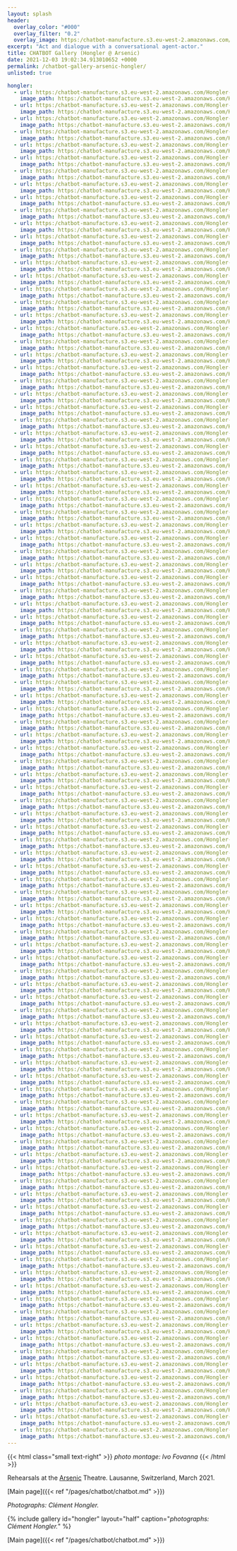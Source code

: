 ```yaml
---
layout: splash
header:
  overlay_color: "#000"
  overlay_filter: "0.2"
  overlay_image: https:/chatbot-manufacture.s3.eu-west-2.amazonaws.com/Fovanna-chatbot-2021-37.webp
excerpt: "Act and dialogue with a conversational agent-actor."
title: CHATBOT Gallery (Hongler @ Arsenic)
date: 2021-12-03 19:02:34.913010652 +0000 
permalink: /chatbot-gallery-arsenic-hongler/
unlisted: true

hongler:
  - url: https:/chatbot-manufacture.s3.eu-west-2.amazonaws.com/Hongler-rehearsals-2021-001.webp
    image_path: https:/chatbot-manufacture.s3.eu-west-2.amazonaws.com/Hongler-rehearsals-2021-001.low.webp
  - url: https:/chatbot-manufacture.s3.eu-west-2.amazonaws.com/Hongler-rehearsals-2021-002.webp
    image_path: https:/chatbot-manufacture.s3.eu-west-2.amazonaws.com/Hongler-rehearsals-2021-002.low.webp
  - url: https:/chatbot-manufacture.s3.eu-west-2.amazonaws.com/Hongler-rehearsals-2021-003.webp
    image_path: https:/chatbot-manufacture.s3.eu-west-2.amazonaws.com/Hongler-rehearsals-2021-003.low.webp
  - url: https:/chatbot-manufacture.s3.eu-west-2.amazonaws.com/Hongler-rehearsals-2021-004.webp
    image_path: https:/chatbot-manufacture.s3.eu-west-2.amazonaws.com/Hongler-rehearsals-2021-004.low.webp
  - url: https:/chatbot-manufacture.s3.eu-west-2.amazonaws.com/Hongler-rehearsals-2021-005.webp
    image_path: https:/chatbot-manufacture.s3.eu-west-2.amazonaws.com/Hongler-rehearsals-2021-005.low.webp
  - url: https:/chatbot-manufacture.s3.eu-west-2.amazonaws.com/Hongler-rehearsals-2021-006.webp
    image_path: https:/chatbot-manufacture.s3.eu-west-2.amazonaws.com/Hongler-rehearsals-2021-006.low.webp
  - url: https:/chatbot-manufacture.s3.eu-west-2.amazonaws.com/Hongler-rehearsals-2021-007.webp
    image_path: https:/chatbot-manufacture.s3.eu-west-2.amazonaws.com/Hongler-rehearsals-2021-007.low.webp
  - url: https:/chatbot-manufacture.s3.eu-west-2.amazonaws.com/Hongler-rehearsals-2021-008.webp
    image_path: https:/chatbot-manufacture.s3.eu-west-2.amazonaws.com/Hongler-rehearsals-2021-008.low.webp
  - url: https:/chatbot-manufacture.s3.eu-west-2.amazonaws.com/Hongler-rehearsals-2021-009.webp
    image_path: https:/chatbot-manufacture.s3.eu-west-2.amazonaws.com/Hongler-rehearsals-2021-009.low.webp
  - url: https:/chatbot-manufacture.s3.eu-west-2.amazonaws.com/Hongler-rehearsals-2021-010.webp
    image_path: https:/chatbot-manufacture.s3.eu-west-2.amazonaws.com/Hongler-rehearsals-2021-010.low.webp
  - url: https:/chatbot-manufacture.s3.eu-west-2.amazonaws.com/Hongler-rehearsals-2021-011.webp
    image_path: https:/chatbot-manufacture.s3.eu-west-2.amazonaws.com/Hongler-rehearsals-2021-011.low.webp
  - url: https:/chatbot-manufacture.s3.eu-west-2.amazonaws.com/Hongler-rehearsals-2021-012.webp
    image_path: https:/chatbot-manufacture.s3.eu-west-2.amazonaws.com/Hongler-rehearsals-2021-012.low.webp
  - url: https:/chatbot-manufacture.s3.eu-west-2.amazonaws.com/Hongler-rehearsals-2021-013.webp
    image_path: https:/chatbot-manufacture.s3.eu-west-2.amazonaws.com/Hongler-rehearsals-2021-013.low.webp
  - url: https:/chatbot-manufacture.s3.eu-west-2.amazonaws.com/Hongler-rehearsals-2021-014.webp
    image_path: https:/chatbot-manufacture.s3.eu-west-2.amazonaws.com/Hongler-rehearsals-2021-014.low.webp
  - url: https:/chatbot-manufacture.s3.eu-west-2.amazonaws.com/Hongler-rehearsals-2021-015.webp
    image_path: https:/chatbot-manufacture.s3.eu-west-2.amazonaws.com/Hongler-rehearsals-2021-015.low.webp
  - url: https:/chatbot-manufacture.s3.eu-west-2.amazonaws.com/Hongler-rehearsals-2021-016.webp
    image_path: https:/chatbot-manufacture.s3.eu-west-2.amazonaws.com/Hongler-rehearsals-2021-016.low.webp
  - url: https:/chatbot-manufacture.s3.eu-west-2.amazonaws.com/Hongler-rehearsals-2021-017.webp
    image_path: https:/chatbot-manufacture.s3.eu-west-2.amazonaws.com/Hongler-rehearsals-2021-017.low.webp
  - url: https:/chatbot-manufacture.s3.eu-west-2.amazonaws.com/Hongler-rehearsals-2021-018.webp
    image_path: https:/chatbot-manufacture.s3.eu-west-2.amazonaws.com/Hongler-rehearsals-2021-018.low.webp
  - url: https:/chatbot-manufacture.s3.eu-west-2.amazonaws.com/Hongler-rehearsals-2021-019.webp
    image_path: https:/chatbot-manufacture.s3.eu-west-2.amazonaws.com/Hongler-rehearsals-2021-019.low.webp
  - url: https:/chatbot-manufacture.s3.eu-west-2.amazonaws.com/Hongler-rehearsals-2021-020.webp
    image_path: https:/chatbot-manufacture.s3.eu-west-2.amazonaws.com/Hongler-rehearsals-2021-020.low.webp
  - url: https:/chatbot-manufacture.s3.eu-west-2.amazonaws.com/Hongler-rehearsals-2021-021.webp
    image_path: https:/chatbot-manufacture.s3.eu-west-2.amazonaws.com/Hongler-rehearsals-2021-021.low.webp
  - url: https:/chatbot-manufacture.s3.eu-west-2.amazonaws.com/Hongler-rehearsals-2021-022.webp
    image_path: https:/chatbot-manufacture.s3.eu-west-2.amazonaws.com/Hongler-rehearsals-2021-022.low.webp
  - url: https:/chatbot-manufacture.s3.eu-west-2.amazonaws.com/Hongler-rehearsals-2021-023.webp
    image_path: https:/chatbot-manufacture.s3.eu-west-2.amazonaws.com/Hongler-rehearsals-2021-023.low.webp
  - url: https:/chatbot-manufacture.s3.eu-west-2.amazonaws.com/Hongler-rehearsals-2021-024.webp
    image_path: https:/chatbot-manufacture.s3.eu-west-2.amazonaws.com/Hongler-rehearsals-2021-024.low.webp
  - url: https:/chatbot-manufacture.s3.eu-west-2.amazonaws.com/Hongler-rehearsals-2021-025.webp
    image_path: https:/chatbot-manufacture.s3.eu-west-2.amazonaws.com/Hongler-rehearsals-2021-025.low.webp
  - url: https:/chatbot-manufacture.s3.eu-west-2.amazonaws.com/Hongler-rehearsals-2021-026.webp
    image_path: https:/chatbot-manufacture.s3.eu-west-2.amazonaws.com/Hongler-rehearsals-2021-026.low.webp
  - url: https:/chatbot-manufacture.s3.eu-west-2.amazonaws.com/Hongler-rehearsals-2021-027.webp
    image_path: https:/chatbot-manufacture.s3.eu-west-2.amazonaws.com/Hongler-rehearsals-2021-027.low.webp
  - url: https:/chatbot-manufacture.s3.eu-west-2.amazonaws.com/Hongler-rehearsals-2021-028.webp
    image_path: https:/chatbot-manufacture.s3.eu-west-2.amazonaws.com/Hongler-rehearsals-2021-028.low.webp
  - url: https:/chatbot-manufacture.s3.eu-west-2.amazonaws.com/Hongler-rehearsals-2021-029.webp
    image_path: https:/chatbot-manufacture.s3.eu-west-2.amazonaws.com/Hongler-rehearsals-2021-029.low.webp
  - url: https:/chatbot-manufacture.s3.eu-west-2.amazonaws.com/Hongler-rehearsals-2021-030.webp
    image_path: https:/chatbot-manufacture.s3.eu-west-2.amazonaws.com/Hongler-rehearsals-2021-030.low.webp
  - url: https:/chatbot-manufacture.s3.eu-west-2.amazonaws.com/Hongler-rehearsals-2021-031.webp
    image_path: https:/chatbot-manufacture.s3.eu-west-2.amazonaws.com/Hongler-rehearsals-2021-031.low.webp
  - url: https:/chatbot-manufacture.s3.eu-west-2.amazonaws.com/Hongler-rehearsals-2021-032.webp
    image_path: https:/chatbot-manufacture.s3.eu-west-2.amazonaws.com/Hongler-rehearsals-2021-032.low.webp
  - url: https:/chatbot-manufacture.s3.eu-west-2.amazonaws.com/Hongler-rehearsals-2021-033.webp
    image_path: https:/chatbot-manufacture.s3.eu-west-2.amazonaws.com/Hongler-rehearsals-2021-033.low.webp
  - url: https:/chatbot-manufacture.s3.eu-west-2.amazonaws.com/Hongler-rehearsals-2021-101.webp
    image_path: https:/chatbot-manufacture.s3.eu-west-2.amazonaws.com/Hongler-rehearsals-2021-101.low.webp
  - url: https:/chatbot-manufacture.s3.eu-west-2.amazonaws.com/Hongler-rehearsals-2021-035.webp
    image_path: https:/chatbot-manufacture.s3.eu-west-2.amazonaws.com/Hongler-rehearsals-2021-035.low.webp
  - url: https:/chatbot-manufacture.s3.eu-west-2.amazonaws.com/Hongler-rehearsals-2021-036.webp
    image_path: https:/chatbot-manufacture.s3.eu-west-2.amazonaws.com/Hongler-rehearsals-2021-036.low.webp
  - url: https:/chatbot-manufacture.s3.eu-west-2.amazonaws.com/Hongler-rehearsals-2021-037.webp
    image_path: https:/chatbot-manufacture.s3.eu-west-2.amazonaws.com/Hongler-rehearsals-2021-037.low.webp
  - url: https:/chatbot-manufacture.s3.eu-west-2.amazonaws.com/Hongler-rehearsals-2021-038.webp
    image_path: https:/chatbot-manufacture.s3.eu-west-2.amazonaws.com/Hongler-rehearsals-2021-038.low.webp
  - url: https:/chatbot-manufacture.s3.eu-west-2.amazonaws.com/Hongler-rehearsals-2021-039.webp
    image_path: https:/chatbot-manufacture.s3.eu-west-2.amazonaws.com/Hongler-rehearsals-2021-039.low.webp
  - url: https:/chatbot-manufacture.s3.eu-west-2.amazonaws.com/Hongler-rehearsals-2021-040.webp
    image_path: https:/chatbot-manufacture.s3.eu-west-2.amazonaws.com/Hongler-rehearsals-2021-040.low.webp
  - url: https:/chatbot-manufacture.s3.eu-west-2.amazonaws.com/Hongler-rehearsals-2021-041.webp
    image_path: https:/chatbot-manufacture.s3.eu-west-2.amazonaws.com/Hongler-rehearsals-2021-041.low.webp
  - url: https:/chatbot-manufacture.s3.eu-west-2.amazonaws.com/Hongler-rehearsals-2021-043.webp
    image_path: https:/chatbot-manufacture.s3.eu-west-2.amazonaws.com/Hongler-rehearsals-2021-043.low.webp
  - url: https:/chatbot-manufacture.s3.eu-west-2.amazonaws.com/Hongler-rehearsals-2021-044.webp
    image_path: https:/chatbot-manufacture.s3.eu-west-2.amazonaws.com/Hongler-rehearsals-2021-044.low.webp
  - url: https:/chatbot-manufacture.s3.eu-west-2.amazonaws.com/Hongler-rehearsals-2021-045.webp
    image_path: https:/chatbot-manufacture.s3.eu-west-2.amazonaws.com/Hongler-rehearsals-2021-045.low.webp
  - url: https:/chatbot-manufacture.s3.eu-west-2.amazonaws.com/Hongler-rehearsals-2021-046.webp
    image_path: https:/chatbot-manufacture.s3.eu-west-2.amazonaws.com/Hongler-rehearsals-2021-046.low.webp
  - url: https:/chatbot-manufacture.s3.eu-west-2.amazonaws.com/Hongler-rehearsals-2021-047.webp
    image_path: https:/chatbot-manufacture.s3.eu-west-2.amazonaws.com/Hongler-rehearsals-2021-047.low.webp
  - url: https:/chatbot-manufacture.s3.eu-west-2.amazonaws.com/Hongler-rehearsals-2021-048.webp
    image_path: https:/chatbot-manufacture.s3.eu-west-2.amazonaws.com/Hongler-rehearsals-2021-048.low.webp
  - url: https:/chatbot-manufacture.s3.eu-west-2.amazonaws.com/Hongler-rehearsals-2021-049.webp
    image_path: https:/chatbot-manufacture.s3.eu-west-2.amazonaws.com/Hongler-rehearsals-2021-049.low.webp
  - url: https:/chatbot-manufacture.s3.eu-west-2.amazonaws.com/Hongler-rehearsals-2021-050.webp
    image_path: https:/chatbot-manufacture.s3.eu-west-2.amazonaws.com/Hongler-rehearsals-2021-050.low.webp
  - url: https:/chatbot-manufacture.s3.eu-west-2.amazonaws.com/Hongler-rehearsals-2021-051.webp
    image_path: https:/chatbot-manufacture.s3.eu-west-2.amazonaws.com/Hongler-rehearsals-2021-051.low.webp
  - url: https:/chatbot-manufacture.s3.eu-west-2.amazonaws.com/Hongler-rehearsals-2021-052.webp
    image_path: https:/chatbot-manufacture.s3.eu-west-2.amazonaws.com/Hongler-rehearsals-2021-052.low.webp
  - url: https:/chatbot-manufacture.s3.eu-west-2.amazonaws.com/Hongler-rehearsals-2021-053.webp
    image_path: https:/chatbot-manufacture.s3.eu-west-2.amazonaws.com/Hongler-rehearsals-2021-053.low.webp
  - url: https:/chatbot-manufacture.s3.eu-west-2.amazonaws.com/Hongler-rehearsals-2021-054.webp
    image_path: https:/chatbot-manufacture.s3.eu-west-2.amazonaws.com/Hongler-rehearsals-2021-054.low.webp
  - url: https:/chatbot-manufacture.s3.eu-west-2.amazonaws.com/Hongler-rehearsals-2021-055.webp
    image_path: https:/chatbot-manufacture.s3.eu-west-2.amazonaws.com/Hongler-rehearsals-2021-055.low.webp
  - url: https:/chatbot-manufacture.s3.eu-west-2.amazonaws.com/Hongler-rehearsals-2021-056.webp
    image_path: https:/chatbot-manufacture.s3.eu-west-2.amazonaws.com/Hongler-rehearsals-2021-056.low.webp
  - url: https:/chatbot-manufacture.s3.eu-west-2.amazonaws.com/Hongler-rehearsals-2021-057.webp
    image_path: https:/chatbot-manufacture.s3.eu-west-2.amazonaws.com/Hongler-rehearsals-2021-057.low.webp
  - url: https:/chatbot-manufacture.s3.eu-west-2.amazonaws.com/Hongler-rehearsals-2021-058.webp
    image_path: https:/chatbot-manufacture.s3.eu-west-2.amazonaws.com/Hongler-rehearsals-2021-058.low.webp
  - url: https:/chatbot-manufacture.s3.eu-west-2.amazonaws.com/Hongler-rehearsals-2021-059.webp
    image_path: https:/chatbot-manufacture.s3.eu-west-2.amazonaws.com/Hongler-rehearsals-2021-059.low.webp
  - url: https:/chatbot-manufacture.s3.eu-west-2.amazonaws.com/Hongler-rehearsals-2021-060.webp
    image_path: https:/chatbot-manufacture.s3.eu-west-2.amazonaws.com/Hongler-rehearsals-2021-060.low.webp
  - url: https:/chatbot-manufacture.s3.eu-west-2.amazonaws.com/Hongler-rehearsals-2021-061.webp
    image_path: https:/chatbot-manufacture.s3.eu-west-2.amazonaws.com/Hongler-rehearsals-2021-061.low.webp
  - url: https:/chatbot-manufacture.s3.eu-west-2.amazonaws.com/Hongler-rehearsals-2021-062.webp
    image_path: https:/chatbot-manufacture.s3.eu-west-2.amazonaws.com/Hongler-rehearsals-2021-062.low.webp
  - url: https:/chatbot-manufacture.s3.eu-west-2.amazonaws.com/Hongler-rehearsals-2021-063.webp
    image_path: https:/chatbot-manufacture.s3.eu-west-2.amazonaws.com/Hongler-rehearsals-2021-063.low.webp
  - url: https:/chatbot-manufacture.s3.eu-west-2.amazonaws.com/Hongler-rehearsals-2021-064.webp
    image_path: https:/chatbot-manufacture.s3.eu-west-2.amazonaws.com/Hongler-rehearsals-2021-064.low.webp
  - url: https:/chatbot-manufacture.s3.eu-west-2.amazonaws.com/Hongler-rehearsals-2021-065.webp
    image_path: https:/chatbot-manufacture.s3.eu-west-2.amazonaws.com/Hongler-rehearsals-2021-065.low.webp
  - url: https:/chatbot-manufacture.s3.eu-west-2.amazonaws.com/Hongler-rehearsals-2021-066.webp
    image_path: https:/chatbot-manufacture.s3.eu-west-2.amazonaws.com/Hongler-rehearsals-2021-066.low.webp
  - url: https:/chatbot-manufacture.s3.eu-west-2.amazonaws.com/Hongler-rehearsals-2021-067.webp
    image_path: https:/chatbot-manufacture.s3.eu-west-2.amazonaws.com/Hongler-rehearsals-2021-067.low.webp
  - url: https:/chatbot-manufacture.s3.eu-west-2.amazonaws.com/Hongler-rehearsals-2021-068.webp
    image_path: https:/chatbot-manufacture.s3.eu-west-2.amazonaws.com/Hongler-rehearsals-2021-068.low.webp
  - url: https:/chatbot-manufacture.s3.eu-west-2.amazonaws.com/Hongler-rehearsals-2021-069.webp
    image_path: https:/chatbot-manufacture.s3.eu-west-2.amazonaws.com/Hongler-rehearsals-2021-069.low.webp
  - url: https:/chatbot-manufacture.s3.eu-west-2.amazonaws.com/Hongler-rehearsals-2021-070.webp
    image_path: https:/chatbot-manufacture.s3.eu-west-2.amazonaws.com/Hongler-rehearsals-2021-070.low.webp
  - url: https:/chatbot-manufacture.s3.eu-west-2.amazonaws.com/Hongler-rehearsals-2021-071.webp
    image_path: https:/chatbot-manufacture.s3.eu-west-2.amazonaws.com/Hongler-rehearsals-2021-071.low.webp
  - url: https:/chatbot-manufacture.s3.eu-west-2.amazonaws.com/Hongler-rehearsals-2021-072.webp
    image_path: https:/chatbot-manufacture.s3.eu-west-2.amazonaws.com/Hongler-rehearsals-2021-072.low.webp
  - url: https:/chatbot-manufacture.s3.eu-west-2.amazonaws.com/Hongler-rehearsals-2021-073.webp
    image_path: https:/chatbot-manufacture.s3.eu-west-2.amazonaws.com/Hongler-rehearsals-2021-073.low.webp
  - url: https:/chatbot-manufacture.s3.eu-west-2.amazonaws.com/Hongler-rehearsals-2021-074.webp
    image_path: https:/chatbot-manufacture.s3.eu-west-2.amazonaws.com/Hongler-rehearsals-2021-074.low.webp
  - url: https:/chatbot-manufacture.s3.eu-west-2.amazonaws.com/Hongler-rehearsals-2021-075.webp
    image_path: https:/chatbot-manufacture.s3.eu-west-2.amazonaws.com/Hongler-rehearsals-2021-075.low.webp
  - url: https:/chatbot-manufacture.s3.eu-west-2.amazonaws.com/Hongler-rehearsals-2021-076.webp
    image_path: https:/chatbot-manufacture.s3.eu-west-2.amazonaws.com/Hongler-rehearsals-2021-076.low.webp
  - url: https:/chatbot-manufacture.s3.eu-west-2.amazonaws.com/Hongler-rehearsals-2021-077.webp
    image_path: https:/chatbot-manufacture.s3.eu-west-2.amazonaws.com/Hongler-rehearsals-2021-077.low.webp
  - url: https:/chatbot-manufacture.s3.eu-west-2.amazonaws.com/Hongler-rehearsals-2021-078.webp
    image_path: https:/chatbot-manufacture.s3.eu-west-2.amazonaws.com/Hongler-rehearsals-2021-078.low.webp
  - url: https:/chatbot-manufacture.s3.eu-west-2.amazonaws.com/Hongler-rehearsals-2021-079.webp
    image_path: https:/chatbot-manufacture.s3.eu-west-2.amazonaws.com/Hongler-rehearsals-2021-079.low.webp
  - url: https:/chatbot-manufacture.s3.eu-west-2.amazonaws.com/Hongler-rehearsals-2021-080.webp
    image_path: https:/chatbot-manufacture.s3.eu-west-2.amazonaws.com/Hongler-rehearsals-2021-080.low.webp
  - url: https:/chatbot-manufacture.s3.eu-west-2.amazonaws.com/Hongler-rehearsals-2021-081.webp
    image_path: https:/chatbot-manufacture.s3.eu-west-2.amazonaws.com/Hongler-rehearsals-2021-081.low.webp
  - url: https:/chatbot-manufacture.s3.eu-west-2.amazonaws.com/Hongler-rehearsals-2021-082.webp
    image_path: https:/chatbot-manufacture.s3.eu-west-2.amazonaws.com/Hongler-rehearsals-2021-082.low.webp
  - url: https:/chatbot-manufacture.s3.eu-west-2.amazonaws.com/Hongler-rehearsals-2021-083.webp
    image_path: https:/chatbot-manufacture.s3.eu-west-2.amazonaws.com/Hongler-rehearsals-2021-083.low.webp
  - url: https:/chatbot-manufacture.s3.eu-west-2.amazonaws.com/Hongler-rehearsals-2021-084.webp
    image_path: https:/chatbot-manufacture.s3.eu-west-2.amazonaws.com/Hongler-rehearsals-2021-084.low.webp
  - url: https:/chatbot-manufacture.s3.eu-west-2.amazonaws.com/Hongler-rehearsals-2021-085.webp
    image_path: https:/chatbot-manufacture.s3.eu-west-2.amazonaws.com/Hongler-rehearsals-2021-085.low.webp
  - url: https:/chatbot-manufacture.s3.eu-west-2.amazonaws.com/Hongler-rehearsals-2021-086.webp
    image_path: https:/chatbot-manufacture.s3.eu-west-2.amazonaws.com/Hongler-rehearsals-2021-086.low.webp
  - url: https:/chatbot-manufacture.s3.eu-west-2.amazonaws.com/Hongler-rehearsals-2021-087.webp
    image_path: https:/chatbot-manufacture.s3.eu-west-2.amazonaws.com/Hongler-rehearsals-2021-087.low.webp
  - url: https:/chatbot-manufacture.s3.eu-west-2.amazonaws.com/Hongler-rehearsals-2021-088.webp
    image_path: https:/chatbot-manufacture.s3.eu-west-2.amazonaws.com/Hongler-rehearsals-2021-088.low.webp
  - url: https:/chatbot-manufacture.s3.eu-west-2.amazonaws.com/Hongler-rehearsals-2021-089.webp
    image_path: https:/chatbot-manufacture.s3.eu-west-2.amazonaws.com/Hongler-rehearsals-2021-089.low.webp
  - url: https:/chatbot-manufacture.s3.eu-west-2.amazonaws.com/Hongler-rehearsals-2021-090.webp
    image_path: https:/chatbot-manufacture.s3.eu-west-2.amazonaws.com/Hongler-rehearsals-2021-090.low.webp
  - url: https:/chatbot-manufacture.s3.eu-west-2.amazonaws.com/Hongler-rehearsals-2021-091.webp
    image_path: https:/chatbot-manufacture.s3.eu-west-2.amazonaws.com/Hongler-rehearsals-2021-091.low.webp
  - url: https:/chatbot-manufacture.s3.eu-west-2.amazonaws.com/Hongler-rehearsals-2021-092.webp
    image_path: https:/chatbot-manufacture.s3.eu-west-2.amazonaws.com/Hongler-rehearsals-2021-092.low.webp
  - url: https:/chatbot-manufacture.s3.eu-west-2.amazonaws.com/Hongler-rehearsals-2021-093.webp
    image_path: https:/chatbot-manufacture.s3.eu-west-2.amazonaws.com/Hongler-rehearsals-2021-093.low.webp
  - url: https:/chatbot-manufacture.s3.eu-west-2.amazonaws.com/Hongler-rehearsals-2021-094.webp
    image_path: https:/chatbot-manufacture.s3.eu-west-2.amazonaws.com/Hongler-rehearsals-2021-094.low.webp
  - url: https:/chatbot-manufacture.s3.eu-west-2.amazonaws.com/Hongler-rehearsals-2021-095.webp
    image_path: https:/chatbot-manufacture.s3.eu-west-2.amazonaws.com/Hongler-rehearsals-2021-095.low.webp
  - url: https:/chatbot-manufacture.s3.eu-west-2.amazonaws.com/Hongler-rehearsals-2021-096.webp
    image_path: https:/chatbot-manufacture.s3.eu-west-2.amazonaws.com/Hongler-rehearsals-2021-096.low.webp
  - url: https:/chatbot-manufacture.s3.eu-west-2.amazonaws.com/Hongler-rehearsals-2021-097.webp
    image_path: https:/chatbot-manufacture.s3.eu-west-2.amazonaws.com/Hongler-rehearsals-2021-097.low.webp
  - url: https:/chatbot-manufacture.s3.eu-west-2.amazonaws.com/Hongler-rehearsals-2021-098.webp
    image_path: https:/chatbot-manufacture.s3.eu-west-2.amazonaws.com/Hongler-rehearsals-2021-098.low.webp
  - url: https:/chatbot-manufacture.s3.eu-west-2.amazonaws.com/Hongler-rehearsals-2021-099.webp
    image_path: https:/chatbot-manufacture.s3.eu-west-2.amazonaws.com/Hongler-rehearsals-2021-099.low.webp
  - url: https:/chatbot-manufacture.s3.eu-west-2.amazonaws.com/Hongler-rehearsals-2021-100.webp
    image_path: https:/chatbot-manufacture.s3.eu-west-2.amazonaws.com/Hongler-rehearsals-2021-100.low.webp
  - url: https:/chatbot-manufacture.s3.eu-west-2.amazonaws.com/Hongler-rehearsals-2021-102.webp
    image_path: https:/chatbot-manufacture.s3.eu-west-2.amazonaws.com/Hongler-rehearsals-2021-102.low.webp
  - url: https:/chatbot-manufacture.s3.eu-west-2.amazonaws.com/Hongler-rehearsals-2021-103.webp
    image_path: https:/chatbot-manufacture.s3.eu-west-2.amazonaws.com/Hongler-rehearsals-2021-103.low.webp
  - url: https:/chatbot-manufacture.s3.eu-west-2.amazonaws.com/Hongler-rehearsals-2021-104.webp
    image_path: https:/chatbot-manufacture.s3.eu-west-2.amazonaws.com/Hongler-rehearsals-2021-104.low.webp
  - url: https:/chatbot-manufacture.s3.eu-west-2.amazonaws.com/Hongler-rehearsals-2021-105.webp
    image_path: https:/chatbot-manufacture.s3.eu-west-2.amazonaws.com/Hongler-rehearsals-2021-105.low.webp
---
```


{{< html class="small text-right" >}}
*photo montage: Ivo Fovanna*
{{< /html >}}

Rehearsals at the [Arsenic](https://arsenic.ch/en/) Theatre.
Lausanne, Switzerland, March 2021.

[Main page]({{< ref "/pages/chatbot/chatbot.md" >}})

*Photographs: Clément Hongler.*

{% include gallery id="hongler" layout="half" caption="*photographs: Clément Hongler.*" %}

[Main page]({{< ref "/pages/chatbot/chatbot.md" >}})
